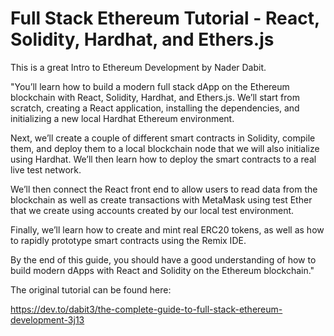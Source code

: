 # Full Stack Ethereum Tutorial - React, Solidity, Hardhat, and Ethers.js

This is a great Intro to Ethereum Development by Nader Dabit.

"You’ll learn how to build a modern full stack dApp on the Ethereum blockchain with React, Solidity, Hardhat, and Ethers.js. We’ll start from scratch, creating a React application, installing the dependencies, and initializing a new local Hardhat Ethereum environment.

Next, we’ll create a couple of different smart contracts in Solidity, compile them, and deploy them to a local blockchain node that we will also initialize using Hardhat. We’ll then learn how to deploy the smart contracts to a real live test network.

We’ll then connect the React front end to allow users to read data from the blockchain as well as create transactions with MetaMask using test Ether that we create using accounts created by our local test environment.

Finally, we’ll learn how to create and mint real ERC20 tokens, as well as how to rapidly prototype smart contracts using the Remix IDE.

By the end of this guide, you should have a good understanding of how to build modern dApps with React and Solidity on the Ethereum blockchain."

The original tutorial can be found here:

https://dev.to/dabit3/the-complete-guide-to-full-stack-ethereum-development-3j13
